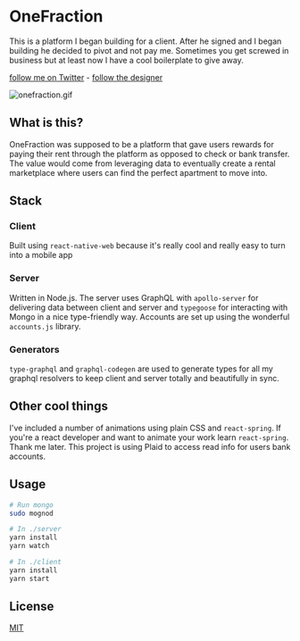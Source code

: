 # OneFraction

This is a platform I began building for a client. After he signed and I began building he decided to pivot and not pay me. Sometimes you get screwed in business but at least now I have a cool boilerplate to give away.

[follow me on Twitter](https://twitter.com/TrillCyborg) - [follow the designer](https://twitter.com/traf)

![onefraction.gif](https://i.imgur.com/IPbLdHy.gif)

## What is this?

OneFraction was supposed to be a platform that gave users rewards for paying their rent through the platform as opposed to check or bank transfer. The value would come from leveraging data to eventually create a rental marketplace where users can find the perfect apartment to move into.

## Stack

### Client

Built using `react-native-web` because it's really cool and really easy to turn into a mobile app

### Server

Written in Node.js. The server uses GraphQL with `apollo-server` for delivering data between client and server and `typegoose` for interacting with Mongo in a nice type-friendly way.
Accounts are set up using the wonderful `accounts.js` library.

### Generators

`type-graphql` and `graphql-codegen` are used to generate types for all my graphql resolvers to keep client and server totally and beautifully in sync.

## Other cool things

I've included a number of animations using plain CSS and `react-spring`. If you're a react developer and want to animate your work learn `react-spring`. Thank me later. This project is using Plaid to access read info for users bank accounts.

## Usage

```sh
# Run mongo
sudo mognod

# In ./server
yarn install
yarn watch

# In ./client
yarn install
yarn start
```

## License

[MIT](LICENSE)
